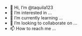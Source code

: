 - 👋 Hi, I’m @taquila123
- 👀 I’m interested in ...
- 🌱 I’m currently learning ...
- 💞️ I’m looking to collaborate on ...
- 📫 How to reach me ...

<!---
taquila123/taquila123 is a ✨ special ✨ repository because its `README.md` (this file) appears on your GitHub profile.
You can click the Preview link to take a look at your changes.
+taquila123@users.noreply.github.com
